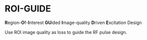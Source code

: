 # ROI-GUIDE
**R**egion-**O**f-**I**nterest **GU**ided **I**mage-quality **D**riven **E**xcitation Design

Use ROI image quality as loss to guide the RF pulse design. 
